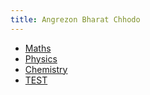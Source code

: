 ```yaml
---
title: Angrezon Bharat Chhodo
---
```



- [Maths](quartz/Maths/CONTENT.md)
- [Physics](quartz/Physics/CONTENT.md)
- [Chemistry](quartz/Chemistry/CONTENT.md)
- [TEST](/physics/Electrostatics/Charge.md)
